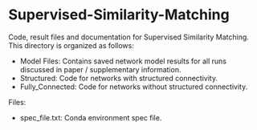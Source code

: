 # Supervised-Similarity-Matching

Code, result files and documentation for Supervised Similarity Matching. This directory is organized as follows:
  * Model Files: Contains saved network model results for all runs discussed in paper / supplementary information.
  * Structured: Code for networks with structured connectivity.
  * Fully_Connected: Code for networks without structured connectivity.
  
Files:
  * spec_file.txt: Conda environment spec file.
